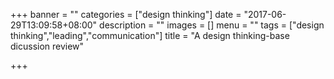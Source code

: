 +++
banner = ""
categories = ["design thinking"]
date = "2017-06-29T13:09:58+08:00"
description = ""
images = []
menu = ""
tags = ["design thinking","leading","communication"]
title = "A design thinking-base dicussion review"

+++

<!--more-->
